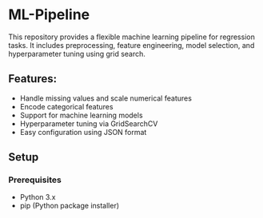 # ML-Pipeline

This repository provides a flexible machine learning pipeline for regression tasks. It includes preprocessing, feature engineering, model selection, and hyperparameter tuning using grid search.

## Features:
- Handle missing values and scale numerical features
- Encode categorical features
- Support for machine learning models
- Hyperparameter tuning via GridSearchCV
- Easy configuration using JSON format

## Setup

### Prerequisites
- Python 3.x
- pip (Python package installer)
